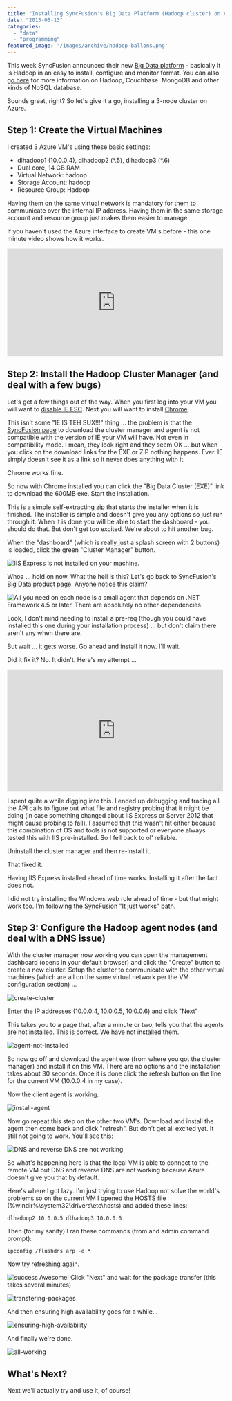 ```yaml
---
title: "Installing SyncFusion's Big Data Platform (Hadoop cluster) on Azure Virtual Machines"
date: "2015-05-13"
categories: 
  - "data"
  - "programming"
featured_image: '/images/archive/hadoop-ballons.png'
---
```


This week SyncFusion announced their new [Big Data platform](http://syncfusion.com/products/big-data) - basically it is Hadoop in an easy to install, configure and monitor format. You can also [go here](https://www.couchbase.com/resources/why-nosql) for more information on Hadoop, Couchbase. MongoDB and other kinds of NoSQL database.

Sounds great, right? So let's give it a go, installing a 3-node cluster on Azure.

## Step 1: Create the Virtual Machines

I created 3 Azure VM's using these basic settings:

- dlhadoop1 (10.0.0.4), dlhadoop2 (\*.5), dlhadoop3 (\*.6)
- Dual core, 14 GB RAM
- Virtual Network: hadoop
- Storage Account: hadoop
- Resource Group: Hadoop

Having them on the same virtual network is mandatory for them to communicate over the internal IP address. Having them in the same storage account and resource group just makes them easier to manage.

If you haven't used the Azure interface to create VM's before - this one minute video shows how it works.

<iframe src="https://player.vimeo.com/video/127752937" width="500" height="249" frameborder="0" allowfullscreen="allowfullscreen"></iframe>

## Step 2: Install the Hadoop Cluster Manager (and deal with a few bugs)

Let's get a few things out of the way. When you first log into your VM you will want to [disable IE ESC](http://www.rackspace.com/knowledge_center/article/disable-ie-enhanced-security-on-windows-server-2012). Next you will want to install [Chrome](https://www.google.com/chrome/).

This isn't some "IE IS TEH SUX!!!" thing ... the problem is that the [SyncFusion page](http://www.syncfusion.com/downloads/bigdata/confirmation) to download the cluster manager and agent is not compatible with the version of IE your VM will have. Not even in compatibility mode. I mean, they look right and they seem OK ... but when you click on the download links for the EXE or ZIP nothing happens. Ever. IE simply doesn't see it as a link so it never does anything with it.

Chrome works fine.

So now with Chrome installed you can click the "Big Data Cluster (EXE)" link to download the 600MB exe. Start the installation.

This is a simple self-extracting zip that starts the installer when it is finished. The installer is simple and doesn't give you any options so just run through it. When it is done you will be able to start the dashboard - you should do that. But don't get too excited. We're about to hit another bug.

When the "dashboard" (which is really just a splash screen with 2 buttons) is loaded, click the green "Cluster Manager" button.

![IIS Express is not installed on your machine.](/images/archive/iis-error.png)

Whoa ... hold on now. What the hell is this? Let's go back to SyncFusion's Big Data [product page](http://www.syncfusion.com/products/big-data). Anyone notice this claim?

![All you need on each node is a small agent that depends on .NET Framework 4.5 or later. There are absolutely no other dependencies.](/images/archive/no-prereqs.png)

Look, I don't mind needing to install a pre-req (though you could have installed this one during your installation process) ... but don't claim there aren't any when there are.

But wait ... it gets worse. Go ahead and install it now. I'll wait.

Did it fix it? No. It didn't. Here's my attempt ...

<iframe src="https://player.vimeo.com/video/127758046" width="500" height="281" frameborder="0" allowfullscreen="allowfullscreen"></iframe>

I spent quite a while digging into this. I ended up debugging and tracing all the API calls to figure out what file and registry probing that it might be doing (in case something changed about IIS Express or Server 2012 that might cause probing to fail). I assumed that this wasn't hit either because this combination of OS and tools is not supported or everyone always tested this with IIS pre-installed. So I fell back to ol' reliable.

Uninstall the cluster manager and then re-install it.

That fixed it.

Having IIS Express installed ahead of time works. Installing it after the fact does not.

I did not try installing the Windows web role ahead of time - but that might work too. I'm following the SyncFusion "It just works" path.

## Step 3: Configure the Hadoop agent nodes (and deal with a DNS issue)

With the cluster manager now working you can open the management dashboard (opens in your default browser) and click the "Create" button to create a new cluster. Setup the cluster to communicate with the other virtual machines (which are all on the same virtual network per the VM configuration section) ...

 ![create-cluster](/images/archive/create-cluster.png) 

Enter the IP addresses (10.0.0.4, 10.0.0.5, 10.0.0.6) and click "Next"

This takes you to a page that, after a minute or two, tells you that the agents are not installed. This is correct. We have not installed them.

![agent-not-installed](/images/archive/agent-not-installed.png)

So now go off and download the agent exe (from where you got the cluster manager) and install it on this VM. There are no options and the installation takes about 30 seconds. Once it is done click the refresh button on the line for the current VM (10.0.0.4 in my case).

Now the client agent is working.

 ![install-agent](/images/archive/install-agent.png) 

Now go repeat this step on the other two VM's. Download and install the agent then come back and click "refresh". But don't get all excited yet. It still not going to work. You'll see this:

 ![DNS and reverse DNS are not working](/images/archive/dns-bad.png) 

So what's happening here is that the local VM is able to connect to the remote VM but DNS and reverse DNS are not working because Azure doesn't give you that by default.

Here's where I got lazy. I'm just trying to use Hadoop not solve the world's problems so on the current VM I opened the HOSTS file (%windir%\\system32\\drivers\\etc\\hosts) and added these lines:

`dlhadoop2 10.0.0.5 dlhadoop3 10.0.0.6`

Then (for my sanity) I ran these commands (from and admin command prompt):

`ipconfig /flushdns arp -d *`

Now try refreshing again.

 ![success](/images/archive/success.png) Awesome! Click "Next" and wait for the package transfer (this takes several minutes)

![transfering-packages](/images/archive/transfering-packages.png)

And then ensuring high availability goes for a while...

![ensuring-high-availability](/images/archive/ensuring-high-availability.png)

And finally we're done.

![all-working](/images/archive/all-working.png)

## What's Next?

Next we'll actually try and use it, of course!
